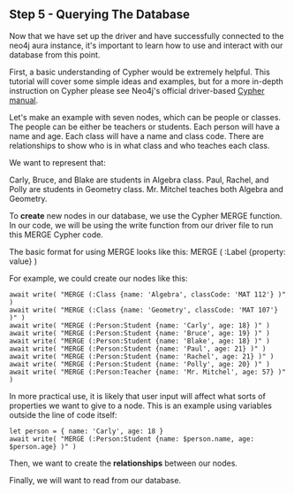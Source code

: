 ## Step 5 - Querying The Database

Now that we have set up the driver and have successfully connected to the neo4j aura instance, it's important to learn how to use and interact with our database
from this point.

First, a basic understanding of Cypher would be extremely helpful. This tutorial will cover some simple ideas and examples, but for a more in-depth instruction on
Cypher please see Neo4j's official driver-based [Cypher manual](https://neo4j.com/docs/javascript-manual/current/query-simple/).

Let's make an example with seven nodes, which can be people or classes. The people can be either be teachers or students. Each person will have a name and age.
Each class will have a name and class code. There are relationships to show who is in what class and who teaches each class.

We want to represent that:

Carly, Bruce, and Blake are students in Algebra class.
Paul, Rachel, and Polly are students in Geometry class.
Mr. Mitchel teaches both Algebra and Geometry.

To **create** new nodes in our database, we use the Cypher MERGE function. In our code, we will be using the write function from our driver file to run this MERGE 
Cypher code.

The basic format for using MERGE looks like this: MERGE ( :Label {property: value} )

For example, we could create our nodes like this:

```
await write( "MERGE (:Class {name: 'Algebra', classCode: 'MAT 112'} )" )
await write( "MERGE (:Class {name: 'Geometry', classCode: 'MAT 107'} )" )
await write( "MERGE (:Person:Student {name: 'Carly', age: 18} )" )
await write( "MERGE (:Person:Student {name: 'Bruce', age: 19} )" )
await write( "MERGE (:Person:Student {name: 'Blake', age: 18} )" )
await write( "MERGE (:Person:Student {name: 'Paul', age: 21} )" )
await write( "MERGE (:Person:Student {name: 'Rachel', age: 21} )" )
await write( "MERGE (:Person:Student {name: 'Polly', age: 20} )" )
await write( "MERGE (:Person:Teacher {name: 'Mr. Mitchel', age: 57} )" )
```

In more practical use, it is likely that user input will affect what sorts of properties we want to give to a node. This is an example using variables outside the line
of code itself:

```
let person = { name: 'Carly', age: 18 }
await write( "MERGE (:Person:Student {name: $person.name, age: $person.age} )" )
```

Then, we want to create the **relationships** between our nodes.

Finally, we will want to read from our database.
